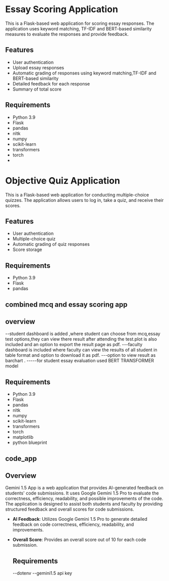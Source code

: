 # Essay Scoring Application

This is a Flask-based web application for scoring essay responses. The application uses keyword matching, TF-IDF and BERT-based similarity measures to evaluate the responses and provide feedback.

## Features

- User authentication
- Upload essay responses
- Automatic grading of responses using keyword matching,TF-IDF and BERT-based similarity
- Detailed feedback for each response
- Summary of total score

## Requirements

- Python 3.9
- Flask
- pandas
- nltk
- numpy
- scikit-learn
- transformers
- torch
- 
# Objective Quiz Application

This is a Flask-based web application for conducting multiple-choice quizzes. The application allows users to log in, take a quiz, and receive their scores.

## Features

- User authentication
- Multiple-choice quiz
- Automatic grading of quiz responses
- Score storage

## Requirements

- Python 3.9
- Flask
- pandas
## combined mcq and essay scoring app
## overview 
--student dashboard is added ,where student can choose from mcq,essay test options,they can view there result after attending the test.plot is also included and an option to export the result page as pdf.
---faculty dashboard is included where faculty can view the results of all student in table format and option to download it as pdf.
---option to view result as barchart .
-----for student essay evaluation used BERT TRANSFORMER model 
## Requirements

- Python 3.9
- Flask
- pandas
- nltk
- numpy
- scikit-learn
- transformers
- torch
- matplotlib
- python blueprint 




## code_app
## Overview
Gemini 1.5 App is a web application that provides AI-generated feedback on students' code submissions. It uses Google Gemini 1.5 Pro to evaluate the correctness, efficiency, readability, and possible improvements of the code. The application is designed to assist both students and faculty by providing structured feedback and overall scores for code submissions.
- **AI Feedback**: Utilizes Google Gemini 1.5 Pro to generate detailed feedback on code correctness, efficiency, readability, and improvements.
- **Overall Score**: Provides an overall score out of 10 for each code submission.
  ## Requirements

  --dotenv
  --gemini1.5 api key
  
